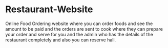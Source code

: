 # Restaurant-Website
Online Food Ordering website where you can order foods and see the amount to be paid and the orders are sent to cook where they can prepare your order and serve for you and the admin who has the details of the restaurant completely and also you can reserve hall.

